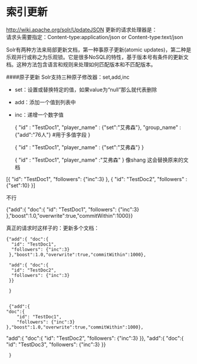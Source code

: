 索引更新
=======
http://wiki.apache.org/solr/UpdateJSON
更新的请求处理器是： <requestHandler name="/update" class="solr.UpdateRequestHandler"/>  
请求头需要指定：Content-type:application/json or Content-type:text/json  



Solr有两种方法来局部更新文档，第一种事原子更新(atomic updates)，第二种是乐观并行或称之为乐观锁。它是很多NoSQL的特性，基于版本号有条件的更新文档。这种方法包含语言和规则来处理如何匹配版本和不匹配版本。  

####原子更新
Solr支持三种原子修改器：set,add,inc
* set：设置或替换特定的值，如果value为“null”那么就代表删除
* add：添加一个值到列表中
* inc：递增一个数字值

    {
      "id"        : "TestDoc1",
      "player_name"     : {"set":"艾弗森"},
      "group_name" : {"add":"76人"}    #用于多值字段
     }
    
    
     
    {
      "id"        : "TestDoc1",
      "player_name"     : {"set":"艾弗森"}
     }
    
     
    {
      "id"        : "TestDoc1",
      "player_name"  :"艾弗森"
     }
像shang 这会替换原来的文档


[{
      "id": "TestDoc1",
      "followers": {"inc":3}
     },
 {
  "id": "TestDoc2",
  "followers" : {"set":10}
 }]

 不行

 {"add":{ "doc":{
      "id": "TestDoc1",
      "followers": {"inc":3}
     },"boost":1.0,"overwrite":true,"commitWithin":1000}}


真正的请求时这样子的：更新多个文档： 
    
    {"add":{ "doc":{
      "id": "TestDoc1",
      "followers": {"inc":3}
     },"boost":1.0,"overwrite":true,"commitWithin":1000},
     
     "add":{ "doc":{
      "id": "TestDoc2",
      "followers": {"inc":3}
     }}
     
     }


     {"add":{
	"doc":{
		"id": "TestDoc1",
		"followers": {"inc":3}
	},"boost":1.0,"overwrite":true,"commitWithin":1000},
 "add":{ 
	"doc":{
      "id": "TestDoc2",
      "followers": {"inc":3}
     }},
     "add":{ "doc":{
      "id": "TestDoc3",
      "followers": {"inc":3}
     }}
     
     }
